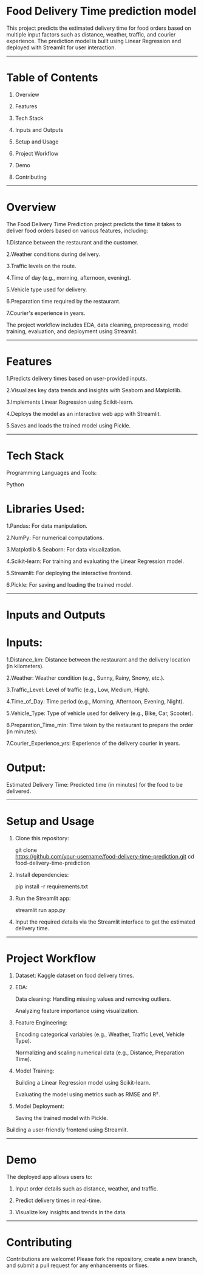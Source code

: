 # Food Delivery Time prediction model 
This project predicts the estimated delivery time for food orders based on multiple input factors such as distance, weather, traffic, and courier experience. The prediction model is built using Linear Regression and deployed with Streamlit for user interaction.


---

# Table of Contents

1. Overview


2. Features


3. Tech Stack


4. Inputs and Outputs


5. Setup and Usage


6. Project Workflow


7. Demo


8. Contributing




---

# Overview

 The Food Delivery Time Prediction project predicts the time it takes to deliver food orders based on various features, including:

1.Distance between the restaurant and the customer.

2.Weather conditions during delivery.

3.Traffic levels on the route.

4.Time of day (e.g., morning, afternoon, evening).

5.Vehicle type used for delivery.

6.Preparation time required by the restaurant.

7.Courier's experience in years.


The project workflow includes EDA, data cleaning, preprocessing, model training, evaluation, and deployment using Streamlit.


---

# Features

1.Predicts delivery times based on user-provided inputs.

2.Visualizes key data trends and insights with Seaborn and Matplotlib.

3.Implements Linear Regression using Scikit-learn.

4.Deploys the model as an interactive web app with Streamlit.

5.Saves and loads the trained model using Pickle.



---

# Tech Stack

Programming Languages and Tools:

Python


# Libraries Used:

1.Pandas: For data manipulation.

2.NumPy: For numerical computations.

3.Matplotlib & Seaborn: For data visualization.

4.Scikit-learn: For training and evaluating the Linear Regression model.

5.Streamlit: For deploying the interactive frontend.

6.Pickle: For saving and loading the trained model.



---

# Inputs and Outputs

# Inputs:

1.Distance_km: Distance between the restaurant and the delivery location (in kilometers).

2.Weather: Weather condition (e.g., Sunny, Rainy, Snowy, etc.).

3.Traffic_Level: Level of traffic (e.g., Low, Medium, High).

4.Time_of_Day: Time period (e.g., Morning, Afternoon, Evening, Night).

5.Vehicle_Type: Type of vehicle used for delivery (e.g., Bike, Car, Scooter).

6.Preparation_Time_min: Time taken by the restaurant to prepare the order (in minutes).

7.Courier_Experience_yrs: Experience of the delivery courier in years.


# Output:

Estimated Delivery Time: Predicted time (in minutes) for the food to be delivered.



---

# Setup and Usage

1. Clone this repository:

   git clone       
https://github.com/your-username/food-delivery-time-prediction.git
cd food-delivery-time-prediction


2. Install dependencies:

   pip install -r requirements.txt


3. Run the Streamlit app:

   streamlit run app.py


4. Input the required details via the Streamlit interface to get the estimated delivery time.




---

# Project Workflow

  1. Dataset: Kaggle dataset on food delivery times.


2. EDA:

     Data cleaning: Handling missing values and removing outliers.

     Analyzing feature importance using visualization.



3. Feature Engineering:

      Encoding categorical variables (e.g., Weather, Traffic Level, Vehicle Type).

      Normalizing and scaling numerical data (e.g., Distance, Preparation Time).



4. Model Training:

    Building a Linear Regression model using Scikit-learn.

    Evaluating the model using metrics such as RMSE and R².



5. Model Deployment:

    Saving the trained model with Pickle.

Building a user-friendly frontend using Streamlit.





---

# Demo

The deployed app allows users to:

1. Input order details such as distance, weather, and traffic.


2. Predict delivery times in real-time.


3. Visualize key insights and trends in the data.




---

# Contributing

Contributions are welcome! Please fork the repository, create a new branch, and submit a pull request for any enhancements or fixes.

